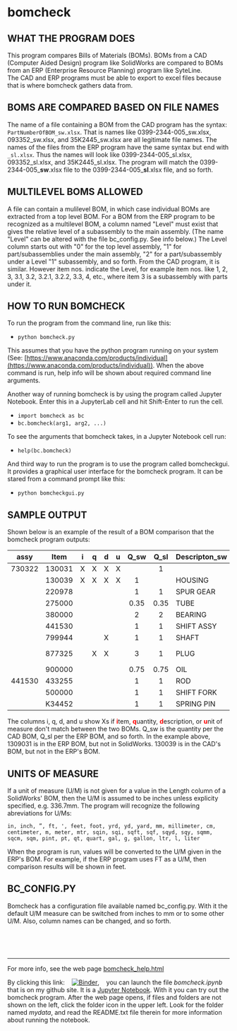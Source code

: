 # <b>bomcheck</b>

## **WHAT THE PROGRAM DOES**
This program compares Bills of Materials (BOMs).  BOMs from a CAD
(Computer Aided Design) program like SolidWorks are compared to BOMs
from an ERP (Enterprise Resource Planning) program like SyteLine.  
The CAD and ERP programs must be able to export to excel files 
because that is where bomcheck gathers data from.


## **BOMS ARE COMPARED BASED ON FILE NAMES**
The name of a file containing a BOM from the CAD program has the syntax:
`PartNumberOfBOM_sw.xlsx`.  That is names like 0399-2344-005_sw.xlsx,
093352_sw.xlsx, and 35K2445_sw.xlsx are all legitimate file names. The
names of the files from the ERP program have the same syntax but end
with `_sl.xlsx`. Thus the names will look like 0399-2344-005_sl.xlsx, 
093352_sl.xlsx, and 35K2445_sl.xlsx. The program will match the
0399-2344-005_**sw**.xlsx file to the 0399-2344-005_**sl**.xlsx 
file, and so forth.


## **MULTILEVEL BOMS ALLOWED**
A file can contain a mulilevel BOM, in which case individual BOMs are
extracted from a top level BOM.  For a BOM from the ERP program to be 
recognized as a multilevel BOM, a column named "Level" must exist
that gives the relative level of a subassembly to the main assembly. 
(The name "Level" can be altered with the file bc_config.py.  See info 
below.) The Level column starts out with "0" for the top
level assembly, "1" for part/subassemblies under the main assembly, "2" for
a part/subassembly under a Level "1" subassembly, and so forth. From the
CAD program, it is similar.  However item nos. indicate the Level, for 
example item nos. like 1, 2, 3, 3.1, 3.2, 3.2.1, 3.2.2, 3.3, 4, etc.,
where item 3 is a subassembly with parts under it.


## **HOW TO RUN BOMCHECK**
To run the program from the command line, run like this:

<ul><li><code>python bomcheck.py</code></li></ul>

This assumes that you have the python program running on your system 
(See: [https://www.anaconda.com/products/individual](https://www.anaconda.com/products/individual)).
When the above command is run, help info will be shown about required 
command line arguments.  

Another way of running bomcheck is by using the program called Jupyter Notebook.
Enter this in a JupyterLab cell and hit Shift-Enter to run the cell.
<ul>
    <li><code>import bomcheck as bc</code></li>
    <li><code>bc.bomcheck(arg1, arg2, ...)</code></li>
</ul>
  
To see the arguments that bomcheck takes, in a Jupyter Notebook cell run:
<ul><li><code>help(bc.bomcheck)</code></li></ul>

And third way to run the program is to use the program called bomcheckgui.
It provides a graphical user interface for the bomcheck program.  It can
be stared from a command prompt like this:
<ul><li><code>python bomcheckgui.py</code></li></ul>


## **SAMPLE OUTPUT**
Shown below is an example of the result of a BOM comparison that the bomcheck
program outputs:

| assy   | Item   | i | q | d | u | Q_sw | Q_sl | Descripton_sw | Description_sl | U_sw | U_sl |
|--------|--------|---|---|---|---| :-:  | :-:  |---------------|----------------| :-:  | :-:  |
| 730322 | 130031 | X | X | X | X |      |  1   |               | HOUSING        |      |  EA  |
|        | 130039 | X | X | X | X |  1   |      | HOUSING       |                |  EA  |      |
|        | 220978 |   |   |   |   |  1   |  1   | SPUR GEAR     | SPUR GEAR      |  EA  |  EA  |
|        | 275000 |   |   |   |   | 0.35 | 0.35 | TUBE          | TUBE           |  FT  |  FT  |
|        | 380000 |   |   |   |   |  2   |  2   | BEARING       | BEARING        |  EA  |  EA  |   
|        | 441530 |   |   |   |   |  1   |  1   | SHIFT ASSY    | SHIFT ASSY     |  EA  |  EA  |
|        | 799944 |   |   | X |   |  1   |  1   | SHAFT         | AXLE           |  EA  |  EA  |
|        | 877325 |   | X | X |   |  3   |  1   | PLUG          | SQ. HEAD PLUG  |  EA  |  EA  |
|        | 900000 |   |   |   |   | 0.75 | 0.75 | OIL           | OIL            |  GAL |  GAL |
| 441530 | 433255 |   |   |   |   |  1   |  1   | ROD           | ROD            |  EA  |  EA  |
|        | 500000 |   |   |   |   |  1   |  1   | SHIFT FORK    | SHIFT FORK     |  EA  |  EA  |
|        | K34452 |   |   |   |   |  1   |  1   | SPRING PIN    | SPRING PIN     |  EA  |  EA  |

The columns i, q, d, and u show Xs if <span style="color:red">**i**</span>tem,
<span style="color:red">**q**</span>uantity, <span style="color:red">**d**</span>escription,
or <span style="color:red">**u**</span>nit of measure don't match between the two BOMs. Q_sw is
the quantity per the CAD BOM, Q_sl per the ERP BOM, and so forth.  In the example above, 
1309031 is in the  ERP BOM, but not in SolidWorks.  130039 is in the CAD's BOM, but not in
the ERP's BOM.


## **UNITS OF MEASURE**
If a unit of measure (U/M) is not given for a value in the Length column of a SolidWorks' BOM,
then the U/M is assumed to be inches unless explicity specified, e.g. 336.7mm. The program will 
recognize the following abreviations for U/Ms:

`in, inch, ”, ft, ', feet, foot, yrd, yd, yard, mm, millimeter, cm, centimeter, m, meter, mtr, sqin, sqi, sqft, sqf, sqyd, sqy, sqmm, sqcm, sqm, pint, pt, qt, quart, gal, g, gallon, ltr, l, liter`

When the program is run, values will be converted to the U/M given in the ERP's BOM. 
For example, if the ERP program uses FT as a U/M, then comparison results will be shown
in feet.


## **BC_CONFIG.PY**
Bomcheck has a configuration file available named bc_config.py.  With it the default U/M measure can be switched
from inches to mm or to some other U/M.  Also, column names can be changed, and so forth.

&nbsp;

&nbsp;

---

For more info, see the web page [bomcheck_help.html](https://htmlpreview.github.io/?https://github.com/kcarlton55/project1/blob/v1.8.1/help_files/bomcheck_help.html)

By clicking this link:&nbsp; &nbsp; 
[![Binder](https://mybinder.org/badge_logo.svg)](https://mybinder.org/v2/gh/kcarlton55/project1/master),&nbsp; &nbsp;
you can launch the file *bomcheck.ipynb* that is on my github site.  It is a 
[Jupyter Notebook](https://www.codecademy.com/article/how-to-use-jupyter-notebooks).  With it you
can try out the bomcheck program.  After the web page opens, if files and folders are not shown
on the left, click the folder icon in the upper left.  Look for the folder named *mydata*, and read
the README.txt file therein for more information
about running the notebook.
 



